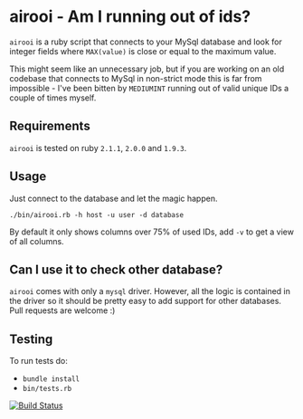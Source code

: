 # airooi - Am I running out of ids?

`airooi` is a ruby script that connects to your MySql database and look for integer fields where `MAX(value)` is close or equal to the maximum value.

This might seem like an unnecessary job, but if you are working on an old codebase that connects to MySql in non-strict mode this is far from impossible - I've been bitten by `MEDIUMINT` running out of valid unique IDs a couple of times myself.

## Requirements

`airooi` is tested on ruby `2.1.1`, `2.0.0` and `1.9.3`.

## Usage

Just connect to the database and let the magic happen.

```
./bin/airooi.rb -h host -u user -d database
```

By default it only shows columns over 75% of used IDs, add `-v` to get a view of all columns.

## Can I use it to check other database?

`airooi` comes with only a `mysql` driver. However, all the logic is contained in the driver so it should be pretty easy to add support for other databases. Pull requests are welcome :)

## Testing

To run tests do:

- `bundle install`
- `bin/tests.rb`

[![Build Status](https://travis-ci.org/arthens/airooi.svg?branch=master)](https://travis-ci.org/arthens/airooi)
